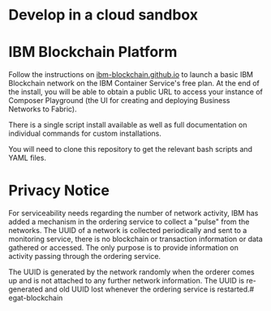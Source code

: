 # Develop in a cloud sandbox
# IBM Blockchain Platform

Follow the instructions on [ibm-blockchain.github.io](https://ibm-blockchain.github.io) to launch a basic IBM Blockchain network on the IBM Container Service's free plan. At the end of the install, you will be able to obtain a public URL to access your instance of Composer Playground (the UI for creating and deploying Business Networks to Fabric).

There is a single script install available as well as full documentation on individual commands for custom installations.

You will need to clone this repository to get the relevant bash scripts and YAML files.

# Privacy Notice
For serviceability needs regarding the number of network activity, IBM has added a mechanism in the ordering service to collect a "pulse" from the networks. The UUID of a network is collected periodically and sent to a monitoring service, there is no blockchain or transaction information or data gathered or accessed. The only purpose is to provide information on activity passing through the ordering service.

The UUID is generated by the network randomly when the orderer comes up and is not attached to any further network information. The UUID is re-generated and old UUID lost whenever the ordering service is restarted.# egat-blockchain
